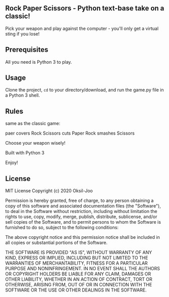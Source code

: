 ## Rock Paper Scissors - Python text-base take on a classic!

Pick your weapon and play against the computer - you'll only get a virtual sting if you lose!

## Prerequisites

All you need is Python 3 to play.

## Usage

Clone the project, <code>cd</code> to your directory/download, and run the game.py file in a Python 3 shell.

## Rules

same as the classic game:

paer covers Rock Scissors cuts Paper Rock smashes Scissors

Choose your weapon wisely!

Built with Python 3

Enjoy!

## License
MIT License
Copyright (c) 2020 Oksil-Joo

Permission is hereby granted, free of charge, to any person obtaining a copy
of this software and associated documentation files (the "Software"), to deal
in the Software without restriction, including without limitation the rights
to use, copy, modify, merge, publish, distribute, sublicense, and/or sell
copies of the Software, and to permit persons to whom the Software is
furnished to do so, subject to the following conditions:

The above copyright notice and this permission notice shall be included in all
copies or substantial portions of the Software.

THE SOFTWARE IS PROVIDED "AS IS", WITHOUT WARRANTY OF ANY KIND, EXPRESS OR
IMPLIED, INCLUDING BUT NOT LIMITED TO THE WARRANTIES OF MERCHANTABILITY,
FITNESS FOR A PARTICULAR PURPOSE AND NONINFRINGEMENT. IN NO EVENT SHALL THE
AUTHORS OR COPYRIGHT HOLDERS BE LIABLE FOR ANY CLAIM, DAMAGES OR OTHER
LIABILITY, WHETHER IN AN ACTION OF CONTRACT, TORT OR OTHERWISE, ARISING FROM,
OUT OF OR IN CONNECTION WITH THE SOFTWARE OR THE USE OR OTHER DEALINGS IN THE
SOFTWARE.
